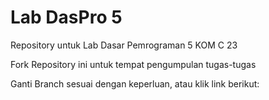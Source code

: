 # Lab DasPro 5
Repository untuk Lab Dasar Pemrograman 5 KOM C 23

Fork Repository ini untuk tempat pengumpulan tugas-tugas

Ganti Branch sesuai dengan keperluan, atau klik link berikut:

